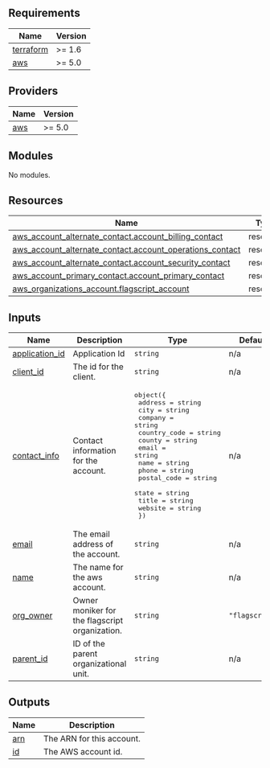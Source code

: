 <!-- BEGIN_TF_DOCS -->
## Requirements

| Name | Version |
|------|---------|
| <a name="requirement_terraform"></a> [terraform](#requirement\_terraform) | >= 1.6 |
| <a name="requirement_aws"></a> [aws](#requirement\_aws) | >= 5.0 |

## Providers

| Name | Version |
|------|---------|
| <a name="provider_aws"></a> [aws](#provider\_aws) | >= 5.0 |

## Modules

No modules.

## Resources

| Name | Type |
|------|------|
| [aws_account_alternate_contact.account_billing_contact](https://registry.terraform.io/providers/hashicorp/aws/latest/docs/resources/account_alternate_contact) | resource |
| [aws_account_alternate_contact.account_operations_contact](https://registry.terraform.io/providers/hashicorp/aws/latest/docs/resources/account_alternate_contact) | resource |
| [aws_account_alternate_contact.account_security_contact](https://registry.terraform.io/providers/hashicorp/aws/latest/docs/resources/account_alternate_contact) | resource |
| [aws_account_primary_contact.account_primary_contact](https://registry.terraform.io/providers/hashicorp/aws/latest/docs/resources/account_primary_contact) | resource |
| [aws_organizations_account.flagscript_account](https://registry.terraform.io/providers/hashicorp/aws/latest/docs/resources/organizations_account) | resource |

## Inputs

| Name | Description | Type | Default | Required |
|------|-------------|------|---------|:--------:|
| <a name="input_application_id"></a> [application\_id](#input\_application\_id) | Application Id | `string` | n/a | yes |
| <a name="input_client_id"></a> [client\_id](#input\_client\_id) | The id for the client. | `string` | n/a | yes |
| <a name="input_contact_info"></a> [contact\_info](#input\_contact\_info) | Contact information for the account. | <pre>object({<br>    address      = string<br>    city         = string<br>    company      = string<br>    country_code = string<br>    county       = string<br>    email        = string<br>    name         = string<br>    phone        = string<br>    postal_code  = string<br>    state        = string<br>    title        = string<br>    website      = string<br>  })</pre> | n/a | yes |
| <a name="input_email"></a> [email](#input\_email) | The email address of the account. | `string` | n/a | yes |
| <a name="input_name"></a> [name](#input\_name) | The name for the aws account. | `string` | n/a | yes |
| <a name="input_org_owner"></a> [org\_owner](#input\_org\_owner) | Owner moniker for the flagscript organization. | `string` | `"flagscript"` | no |
| <a name="input_parent_id"></a> [parent\_id](#input\_parent\_id) | ID of the parent organizational unit. | `string` | n/a | yes |

## Outputs

| Name | Description |
|------|-------------|
| <a name="output_arn"></a> [arn](#output\_arn) | The ARN for this account. |
| <a name="output_id"></a> [id](#output\_id) | The AWS account id. |
<!-- END_TF_DOCS -->